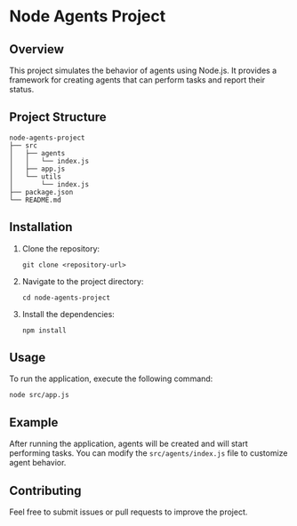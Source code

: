 # Node Agents Project

## Overview
This project simulates the behavior of agents using Node.js. It provides a framework for creating agents that can perform tasks and report their status.

## Project Structure
```
node-agents-project
├── src
│   ├── agents
│   │   └── index.js
│   ├── app.js
│   └── utils
│       └── index.js
├── package.json
└── README.md
```

## Installation
1. Clone the repository:
   ```
   git clone <repository-url>
   ```
2. Navigate to the project directory:
   ```
   cd node-agents-project
   ```
3. Install the dependencies:
   ```
   npm install
   ```

## Usage
To run the application, execute the following command:
```
node src/app.js
```

## Example
After running the application, agents will be created and will start performing tasks. You can modify the `src/agents/index.js` file to customize agent behavior.

## Contributing
Feel free to submit issues or pull requests to improve the project.